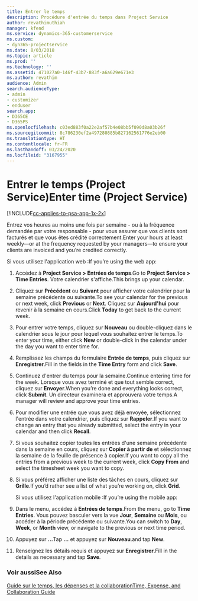 ```yaml
---
title: Entrer le temps
description: Procédure d'entrée du temps dans Project Service
author: revathimuthiah
manager: kfend
ms.service: dynamics-365-customerservice
ms.custom:
- dyn365-projectservice
ms.date: 8/03/2018
ms.topic: article
ms.prod: ''
ms.technology: ''
ms.assetid: 471027a0-146f-43b7-883f-a6a629e671e3
ms.author: revathim
audience: Admin
search.audienceType:
- admin
- customizer
- enduser
search.app:
- D365CE
- D365PS
ms.openlocfilehash: c03ed883f0a22e2af57b4e08bb5f090d8a03b26f
ms.sourcegitcommit: 8c786230ef2a497280885b827162561776e2eb00
ms.translationtype: HT
ms.contentlocale: fr-FR
ms.lasthandoff: 03/24/2020
ms.locfileid: "3167955"
---
```

# <a name="enter-time-project-service"></a><span data-ttu-id="2a8b2-103">Entrer le temps (Project Service)</span><span class="sxs-lookup"><span data-stu-id="2a8b2-103">Enter time (Project Service)</span></span>

[!INCLUDE[cc-applies-to-psa-app-1x-2x](../includes/cc-applies-to-psa-app-1x-2x.md)]

<span data-ttu-id="2a8b2-104">Entrez vos heures au moins une fois par semaine - ou à la fréquence demandée par votre responsable - pour vous assurer que vos clients sont facturés et que vous êtes crédité correctement.</span><span class="sxs-lookup"><span data-stu-id="2a8b2-104">Enter your hours at least weekly—or at the frequency requested by your managers—to ensure your clients are invoiced and you’re credited correctly.</span></span>  
  
 <span data-ttu-id="2a8b2-105">Si vous utilisez l'application web :</span><span class="sxs-lookup"><span data-stu-id="2a8b2-105">If you’re using the web app:</span></span>  
  
1. <span data-ttu-id="2a8b2-106">Accédez à **Project Service > Entrées de temps**.</span><span class="sxs-lookup"><span data-stu-id="2a8b2-106">Go to **Project Service > Time Entries**.</span></span> <span data-ttu-id="2a8b2-107">Votre calendrier s'affiche.</span><span class="sxs-lookup"><span data-stu-id="2a8b2-107">This brings up your calendar.</span></span>  
  
2. <span data-ttu-id="2a8b2-108">Cliquez sur **Précédent** ou **Suivant** pour afficher votre calendrier pour la semaine précédente ou suivante.</span><span class="sxs-lookup"><span data-stu-id="2a8b2-108">To see your calendar for the previous or next week, click **Previous** or **Next**.</span></span> <span data-ttu-id="2a8b2-109">Cliquez sur **Aujourd'hui** pour revenir à la semaine en cours.</span><span class="sxs-lookup"><span data-stu-id="2a8b2-109">Click **Today** to get back to the current week.</span></span>  
  
3. <span data-ttu-id="2a8b2-110">Pour entrer votre temps, cliquez sur **Nouveau** ou double-cliquez dans le calendrier sous le jour pour lequel vous souhaitez entrer le temps.</span><span class="sxs-lookup"><span data-stu-id="2a8b2-110">To enter your time, either click **New** or double-click in the calendar under the day you want to enter time for.</span></span>  
  
4. <span data-ttu-id="2a8b2-111">Remplissez les champs du formulaire **Entrée de temps**, puis cliquez sur **Enregistrer**.</span><span class="sxs-lookup"><span data-stu-id="2a8b2-111">Fill in the fields in the **Time Entry** form and click **Save**.</span></span>  
  
5. <span data-ttu-id="2a8b2-112">Continuez d'entrer du temps pour la semaine.</span><span class="sxs-lookup"><span data-stu-id="2a8b2-112">Continue entering time for the week.</span></span> <span data-ttu-id="2a8b2-113">Lorsque vous avez terminé et que tout semble correct, cliquez sur **Envoyer**.</span><span class="sxs-lookup"><span data-stu-id="2a8b2-113">When you’re done and everything looks correct, click **Submit**.</span></span> <span data-ttu-id="2a8b2-114">Un directeur examinera et approuvera votre temps.</span><span class="sxs-lookup"><span data-stu-id="2a8b2-114">A manager will review and approve your time entries.</span></span>  
  
6. <span data-ttu-id="2a8b2-115">Pour modifier une entrée que vous avez déjà envoyée, sélectionnez l'entrée dans votre calendrier, puis cliquez sur **Rappeler**.</span><span class="sxs-lookup"><span data-stu-id="2a8b2-115">If you want to change an entry that you already submitted, select the entry in your calendar and then click **Recall**.</span></span>  
  
7. <span data-ttu-id="2a8b2-116">Si vous souhaitez copier toutes les entrées d'une semaine précédente dans la semaine en cours, cliquez sur **Copier à partir de** et sélectionnez la semaine de la feuille de présence à copier.</span><span class="sxs-lookup"><span data-stu-id="2a8b2-116">If you want to copy all the entries from a previous week to the current week, click **Copy From** and select the timesheet week you want to copy.</span></span>  
  
8. <span data-ttu-id="2a8b2-117">Si vous préférez afficher une liste des tâches en cours, cliquez sur **Grille**.</span><span class="sxs-lookup"><span data-stu-id="2a8b2-117">If you’d rather see a list of what you’re working on, click **Grid**.</span></span>  
  
   <span data-ttu-id="2a8b2-118">Si vous utilisez l'application mobile :</span><span class="sxs-lookup"><span data-stu-id="2a8b2-118">If you’re using the mobile app:</span></span>  
  
9. <span data-ttu-id="2a8b2-119">Dans le menu, accédez à **Entrées de temps**.</span><span class="sxs-lookup"><span data-stu-id="2a8b2-119">From the menu, go to **Time Entries**.</span></span>     <span data-ttu-id="2a8b2-120">Vous pouvez basculer vers la vue **Jour**, **Semaine** ou **Mois**, ou accéder à la période précédente ou suivante.</span><span class="sxs-lookup"><span data-stu-id="2a8b2-120">You can switch to **Day**, **Week**, or **Month** view, or navigate to the previous or next time period.</span></span>  
  
10. <span data-ttu-id="2a8b2-121">Appuyez sur **…**</span><span class="sxs-lookup"><span data-stu-id="2a8b2-121">Tap **…**</span></span> <span data-ttu-id="2a8b2-122">et appuyez sur **Nouveau**.</span><span class="sxs-lookup"><span data-stu-id="2a8b2-122">and tap **New**.</span></span>  
  
11. <span data-ttu-id="2a8b2-123">Renseignez les détails requis et appuyez sur **Enregistrer**.</span><span class="sxs-lookup"><span data-stu-id="2a8b2-123">Fill in the details as necessary and tap **Save**.</span></span>  
  
### <a name="see-also"></a><span data-ttu-id="2a8b2-124">Voir aussi</span><span class="sxs-lookup"><span data-stu-id="2a8b2-124">See Also</span></span>  
 [<span data-ttu-id="2a8b2-125">Guide sur le temps, les dépenses et la collaboration</span><span class="sxs-lookup"><span data-stu-id="2a8b2-125">Time, Expense, and Collaboration Guide</span></span>](../project-service/time-expense-collaboration-guide.md)
